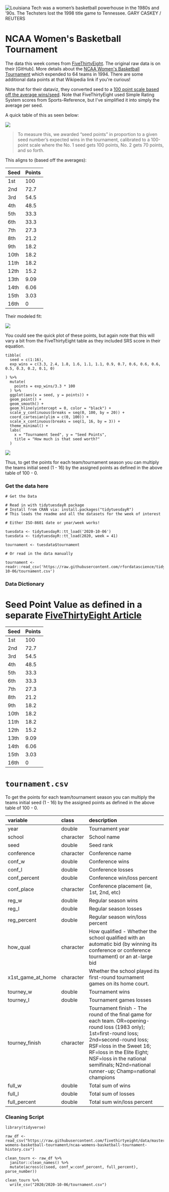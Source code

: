 ![Louisiana Tech was a women’s basketball powerhouse in the 1980s and ’90s. The Techsters lost the 1998 title game to Tennessee. GARY CASKEY / REUTERS](https://fivethirtyeight.com/wp-content/uploads/2019/03/RTRCCTZ-4x3.jpg?w=1150)

# NCAA Women's Basketball Tournament

The data this week comes from [FiveThirtyEight](https://fivethirtyeight.com/features/louisiana-tech-was-the-uconn-of-the-80s/). The original raw data is on their [GitHub]. More details about the [NCAA Women's Basketball Tournament](https://en.wikipedia.org/wiki/NCAA_Division_I_Women%27s_Basketball_Tournament) which expended to 64 teams in 1994. There are some additional data points at that Wikipedia link if you're curious!

Note that for their dataviz, they converted seed to a [100 point scale based off the average wins/seed](https://fivethirtyeight.com/features/tom-izzo-is-the-best-coach-in-modern-ncaa-tournament-history-by-far/). Note that FiveThirtyEight used Simple Rating System scores from Sports-Reference, but I've simplified it into simply the average per seed.

A quick table of this as seen below:  

![](https://fivethirtyeight.com/wp-content/uploads/2015/03/paine-datalab-izzo-table1.png?w=575)

> To measure this, we awarded “seed points” in proportion to a given seed number’s expected wins in the tournament, calibrated to a 100-point scale where the No. 1 seed gets 100 points, No. 2 gets 70 points, and so forth.

This aligns to (based off the averages):  

|Seed  |Points|
|:-----|:-----|
| 1st | 100 |
| 2nd | 72.7 |
| 3rd | 54.5 |
| 4th | 48.5 |
| 5th | 33.3 |
| 6th | 33.3 |
| 7th | 27.3 |
| 8th | 21.2 |
| 9th | 18.2 |
| 10th | 18.2 |
| 11th | 18.2 |
| 12th | 15.2 |
| 13th | 9.09 |
| 14th | 6.06 |
| 15th | 3.03 |
| 16th | 0 |

Their modeled fit:

![](https://fivethirtyeight.com/wp-content/uploads/2019/03/Paine-womens-bball-programs.03tk-0305-1.png?w=575)

You could see the quick plot of these points, but again note that this will vary a bit from the FiveThirtyEight table as they included SRS score in their equation.  

```{r}
tibble(
  seed = c(1:16),
  exp_wins = c(3.3, 2.4, 1.8, 1.6, 1.1, 1.1, 0.9, 0.7, 0.6, 0.6, 0.6, 0.5, 0.3, 0.2, 0.1, 0)
  
) %>% 
  mutate(
    points = exp_wins/3.3 * 100
  ) %>% 
  ggplot(aes(x = seed, y = points)) +
  geom_point() +
  geom_smooth() +
  geom_hline(yintercept = 0, color = "black") +
  scale_y_continuous(breaks = seq(0, 100, by = 20)) +
  coord_cartesian(ylim = c(0, 100)) +
  scale_x_continuous(breaks = seq(1, 16, by = 3)) +
  theme_minimal() +
  labs(
    x = "Tournament Seed", y = "Seed Points",
    title = "How much is that seed worth?"
  )

```

![](tourney-fit.png)

Thus, to get the points for each team/tournament season you can multiply the teams initial seed (1 - 16) by the assigned points as defined in the above table of 100 - 0.

### Get the data here

```{r}
# Get the Data

# Read in with tidytuesdayR package 
# Install from CRAN via: install.packages("tidytuesdayR")
# This loads the readme and all the datasets for the week of interest

# Either ISO-8601 date or year/week works!

tuesdata <- tidytuesdayR::tt_load('2020-10-06')
tuesdata <- tidytuesdayR::tt_load(2020, week = 41)

tournament <- tuesdata$tournament

# Or read in the data manually

tournament <- readr::read_csv('https://raw.githubusercontent.com/rfordatascience/tidytuesday/master/data/2020/2020-10-06/tournament.csv')

```
### Data Dictionary

# Seed Point Value as defined in a separate [FiveThirtyEight Article](https://fivethirtyeight.com/features/tom-izzo-is-the-best-coach-in-modern-ncaa-tournament-history-by-far/)

|Seed  |Points|
|:-----|:-----|
| 1st | 100 |
| 2nd | 72.7 |
| 3rd | 54.5 |
| 4th | 48.5 |
| 5th | 33.3 |
| 6th | 33.3 |
| 7th | 27.3 |
| 8th | 21.2 |
| 9th | 18.2 |
| 10th | 18.2 |
| 11th | 18.2 |
| 12th | 15.2 |
| 13th | 9.09 |
| 14th | 6.06 |
| 15th | 3.03 |
| 16th | 0 |

# `tournament.csv`

To get the points for each team/tournament season you can multiply the teams initial seed (1 - 16) by the assigned points as defined in the above table of 100 - 0.

|variable          |class     |description |
|:-----------------|:---------|:-----------|
|year              |double    | Tournament year |
|school            |character | School name |
|seed              |double    | Seed rank |
|conference        |character | Conference name |
|conf_w            |double    | Conference wins |
|conf_l            |double    | Conference losses |
|conf_percent      |double    | Conference win/loss percent |
|conf_place        |character | Conference placement (ie, 1st, 2nd, etc) |
|reg_w             |double    | Regular season wins |
|reg_l             |double    | Regular season losses |
|reg_percent       |double    | Regular season win/loss percent|
|how_qual          |character | How qualified - Whether the school qualified with an automatic bid (by winning its conference or conference tournament) or an at-large bid |
|x1st_game_at_home |character | Whether the school played its first-round tournament games on its home court. |
|tourney_w         |double    | Tournament wins |
|tourney_l         |double    | Tournament games losses |
|tourney_finish    |character | Tournament finish - The round of the final game for each team. OR=opening-round loss (1983 only); 1st=first-round loss; 2nd=second-round loss; RSF=loss in the Sweet 16; RF=loss in the Elite Eight; NSF=loss in the national semifinals; N2nd=national runner-up; Champ=national champions |
|full_w            |double    | Total sum of wins |
|full_l            |double    | Total sum of losses |
|full_percent      |double    | Total sum win/loss percent |

### Cleaning Script

```{r}
library(tidyverse)

raw_df <- read_csv("https://raw.githubusercontent.com/fivethirtyeight/data/master/ncaa-womens-basketball-tournament/ncaa-womens-basketball-tournament-history.csv")

clean_tourn <- raw_df %>% 
  janitor::clean_names() %>% 
  mutate(across(c(seed, conf_w:conf_percent, full_percent), parse_number))

clean_tourn %>% 
  write_csv("2020/2020-10-06/tournament.csv")

```